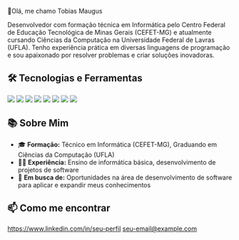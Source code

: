 👋Olá, me chamo Tobias Maugus

Desenvolvedor com formação técnica em Informática pelo Centro Federal de Educação Tecnológica de Minas Gerais (CEFET-MG) e atualmente cursando Ciências da Computação na Universidade Federal de Lavras (UFLA). Tenho experiência prática em diversas linguagens de programação e sou apaixonado por resolver problemas e criar soluções inovadoras.

## 🛠️ Tecnologias e Ferramentas

<p align="left"> <img src="https://img.shields.io/badge/-Python-3776AB?style=for-the-badge&logo=python&logoColor=white" /> <img src="https://img.shields.io/badge/-C%2B%2B-00599C?style=for-the-badge&logo=c%2B%2B&logoColor=white" /> <img src="https://img.shields.io/badge/-JavaScript-F7DF1E?style=for-the-badge&logo=javascript&logoColor=black" /> <img src="https://img.shields.io/badge/-HTML5-E34F26?style=for-the-badge&logo=html5&logoColor=white" /> <img src="https://img.shields.io/badge/-CSS3-1572B6?style=for-the-badge&logo=css3&logoColor=white" /> <img src="https://img.shields.io/badge/-PHP-777BB4?style=for-the-badge&logo=php&logoColor=white" /> <img src="https://img.shields.io/badge/-React-61DAFB?style=for-the-badge&logo=react&logoColor=black" /> <img src="https://img.shields.io/badge/-React%20Native-61DAFB?style=for-the-badge&logo=react&logoColor=black" /> </p>

## 📚 Sobre Mim

- 🎓 **Formação:** Técnico em Informática (CEFET-MG), Graduando em Ciências da Computação (UFLA)
- 🧑‍🏫 **Experiência:** Ensino de informática básica, desenvolvimento de projetos de software
- 🚀 **Em busca de:** Oportunidades na área de desenvolvimento de software para aplicar e expandir meus conhecimentos

## 📫 Como me encontrar

<a href="https://www.linkedin.com/in/tobias-maugus" target="_blank">https://www.linkedin.com/in/seu-perfil</a>
<a href="mailto:tobias-maugus705@gmail.com">seu-email@example.com</a>


